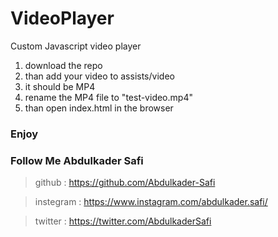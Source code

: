 # VideoPlayer

Custom Javascript video player

1. download the repo 
2. than add your video to assists/video
3. it should be MP4
4. rename the MP4 file to "test-video.mp4"
5. than open index.html in the browser

### Enjoy

### Follow Me Abdulkader Safi
> github : https://github.com/Abdulkader-Safi

> instegram : https://www.instagram.com/abdulkader.safi/

> twitter : https://twitter.com/AbdulkaderSafi
